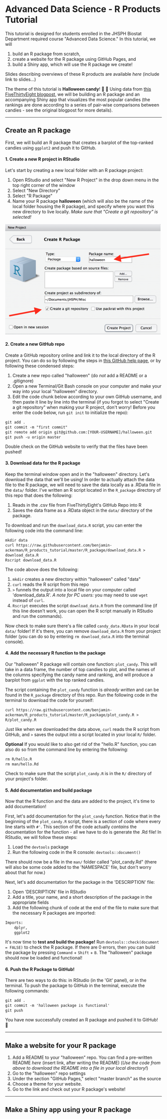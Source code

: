# Advanced Data Science - R Products Tutorial

This tutorial is designed for students enrolled in the JHSPH Biostat Department required course "Advanced Data Science."  In this tutorial, we will

1) build an R package from scratch,
2) create a website for the R package using GitHub Pages, and 
3) build a Shiny app, which will use the R package we create!

Slides describing overviews of these R products are available *here* (include link to slides...)

The theme of this tutorial is **Halloween candy**! :jack_o_lantern: :candy: Using data from [this FiveThirtyEight blogpost](https://fivethirtyeight.com/features/the-ultimate-halloween-candy-power-ranking/), we will be building an R package and an accompanying Shiny app that visualizes the most popular candies (the rankings are done according to a series of pair-wise comparisons between candies - see the original blogpost for more details). 

----------

## Create an R package

First, we will build an R package that creates a barplot of the top-ranked candies using `ggplot2` and push it to GitHub.  

#### 1. Create a new R project in RStudio
Let's start by creating a new local folder with an R package project:
1) Open RStudio and select "New R Project" in the drop down menu in the top right corner of the window
2) Select "New Directory"
3) Select "R Package"
4) Name your R package **halloween** (which will also be the name of the local folder housing the R package), and specify where you want this new directory to live locally. *Make sure that "Create a git repository" is selected!*

<img src="figures/r_package.png" width="500">

#### 2. Create a new GitHub repo
Create a GitHub repository online and link it to the local directory of the R project.  You can do so by following the steps in [this GitHub help page](https://help.github.com/articles/adding-an-existing-project-to-github-using-the-command-line/), or by following these condensed steps: 

1) Create a new repo called "halloween" (do *not* add a README or a .gitignore)
2) Open a new Terminal/Git Bash console on your computer and make your way into your local "halloween" directory.
3) Edit the code chunk below according to your own GitHub username, and then paste it line by line into the terminal (if you forgot to select "Create a git repository" when making your R project, don't worry!  Before you enter the code below, run `git init` to initialize the repo):

```
git add .
git commit -m "first commit"
git remote add origin git@github.com:[YOUR-USERNAME]/halloween.git
git push -u origin master
```

Double check on the GitHub website to verify that the files have been pushed!

#### 3. Download data for the R package
Keep the terminal window open and in the "halloween" directory.  Let's download the data that we'll be using!  In order to actually attach the data file to the R package, we will need to save the data locally as a .RData file in the `data/` folder.  I've written an R script located in the `R_package` directory of this repo that does the following:

1) Reads in the .csv file from FiveThirtyEight's GitHub Repo into R
2) Saves the data frame as a .RData object in the `data/` directory of the package.

To download and run the `download_data.R` script, you can enter the following code into the command line:

```
mkdir data
curl https://raw.githubusercontent.com/benjamin-ackerman/R_products_tutorial/master/R_package/download_data.R > download_data.R
Rscript download_data.R
```

The code above does the following: 

1) `mkdir` creates a new directory within "halloween" called "data"
2) `curl` reads the R script from this repo
3) `>` funnels the output into a local file on your computer called 'download_data.R'. *A note for PC users:* you may need to use `wget` instead of `curl`.
4) `Rscript` executes the script `download_data.R` from the command line (if this line doesn't work, you can open the R script manually in RStudio and run the commands).

Now check to make sure there's a file called `candy_data.RData` in your local `data/` folder!  If it's there, you can remove `download_data.R` from your project folder (you can do so by entering `rm download_data.R` into the terminal console).

#### 4. Add the necessary R function to the package
Our "halloween" R package will contain one function: `plot_candy`.  This will take in a data frame, the number of top candies to plot, and the names of the columns specifying the candy name and ranking, and will produce a barplot from `ggplot` with the top ranked candies.

The script containing the `plot_candy` function is *already written* and can be found in the `R_package` directory of this repo.  Run the following code in the terminal to download the code for yourself:

```
curl https://raw.githubusercontent.com/benjamin-ackerman/R_products_tutorial/master/R_package/plot_candy.R > R/plot_candy.R
```

Just like when we downloaded the data above, `curl` reads the R script from GitHub, and `>` saves the output into a script located in your local `R/` folder.

**Optional** If you would like to also get rid of the "hello.R" function, you can also do so from the command line by entering the following:

```
rm R/hello.R
rm man/hello.Rd
```

Check to make sure that the script `plot_candy.R` is in the `R/` directory of your project's folder.

#### 5. Add documentation and build package
Now that the R function and the data are added to the project, it's time to add documentation!

First, let's add documentation for the `plot_candy` function.  Notice that in the beginning of the `plot_candy.R` script, there is a section of code where every line starts with `#'`.  This section of the code actually *contains* the documentation for the function - all we have to do is generate the .Rd file!  In RStudio, we will follow these steps:

1) Load the `devtools` package
2) Run the following code in the R console: `devtools::document()`

There should now be a file in the `man/` folder called "plot_candy.Rd" (there will also be some code added to the 'NAMESPACE' file, but don't worry about that for now.)

Next, let's add documentation for the package in the 'DESCRIPTION' file:

1) Open 'DESCRIPTION' file in RStudio
2) Add a title, your name, and a short description of the package in the appropriate fields
3) Add the following chunk of code at the end of the file to make sure that the necessary R packages are imported:

```
Imports:
    dplyr,
    ggplot2
```

It's now time to **test and build the package!**  Run `devtools::check(document = FALSE)` to check the R package.  If there are 0 errors, then you can build the package by pressing `Command` + `Shift` + `B`.  The "halloween" package should now be loaded and functional!

#### 6. Push the R Package to GitHub!
There are two ways to do this: in RStudio (in the 'Git' panel), or in the terminal.  To push the package to GitHub in the terminal, execute the following commands:

```
git add .
git commit -m 'halloween package is functional'
git push
```

You have now successfully created an R package and pushed it to GitHub! :tada:

----------

## Make a website for your R package

1. Add a README to your "halloween" repo.  You can find a pre-written README *here* (insert link, after writing the README) (*Use the code from above to download the README into a file in your local directory!*)
2. Go to the "halloween" repo settings
3. Under the section "GitHub Pages," select "master branch" as the source
4. Choose a theme for your website.
5. Go to the link and check out your R package's website!

----------

## Make a Shiny app using your R package
